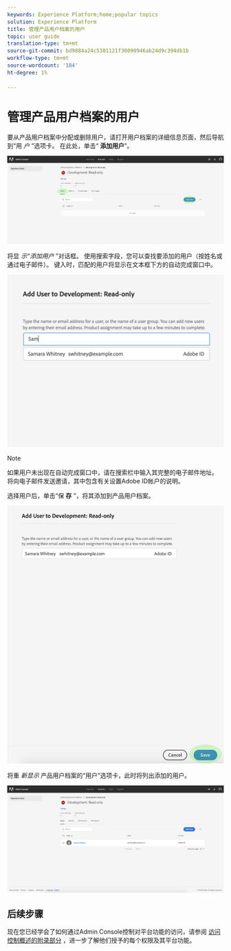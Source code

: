 ```yaml
---
keywords: Experience Platform;home;popular topics
solution: Experience Platform
title: 管理产品用户档案的用户
topic: user guide
translation-type: tm+mt
source-git-commit: bd9884a24c5301121f30090946ab24d9c394db1b
workflow-type: tm+mt
source-wordcount: '184'
ht-degree: 1%

---
```



# 管理产品用户档案的用户

要从产品用户档案中分配或删除用户，请打开用户档案的详细信息页面，然后导航到“用 *户* ”选项卡。 在此处，单击“ **添加用户**”。

![add-users-button](../images/add-users-button.png)

将显 *示“添加用户* ”对话框。 使用搜索字段，您可以查找要添加的用户（按姓名或通过电子邮件）。 键入时，匹配的用户将显示在文本框下方的自动完成窗口中。

![添加用户自动完成](../images/add-user-autocomplete.png)

>[!NOTE]
>
>如果用户未出现在自动完成窗口中，请在搜索栏中输入其完整的电子邮件地址。 将向电子邮件发送邀请，其中包含有关设置Adobe ID帐户的说明。

选择用户后，单击“保 **存** ”，将其添加到产品用户档案。

![添加用户保存](../images/add-user-save.png)

将重 *新显示* 产品用户档案的“用户”选项卡，此时将列出添加的用户。

![用户添加](../images/user-added.png)

## 后续步骤

现在您已经学会了如何通过Admin Console控制对平台功能的访问，请参阅 [访问控制概述的附录部分](../home.md) ，进一步了解他们授予的每个权限及其平台功能。